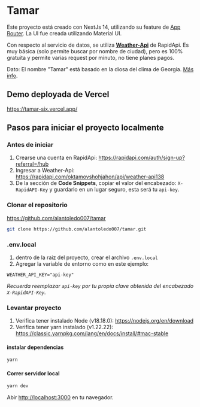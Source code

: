 # Tamar

Este proyecto está creado con NextJs 14, utilizando su feature de [App Router](https://nextjs.org/docs/app). La UI fue creada utilizando Material UI.

Con respecto al servicio de datos, se utiliza **[Weather-Api](https://rapidapi.com/oktamovshohjahon/api/weather-api138/)** de RapidApi. Es muy básica (solo permite buscar por nombre de ciudad), pero es 100% gratuita y permite varias request por minuto, no tiene planes pagos.

Dato: El nombre "Tamar" está basado en la diosa del clima de Georgia. [Más info](https://es.wikipedia.org/wiki/Tamara_de_Georgia).

## Demo deployada de Vercel

https://tamar-six.vercel.app/

## Pasos para iniciar el proyecto localmente

### Antes de iniciar

1. Crearse una cuenta en RapidApi: https://rapidapi.com/auth/sign-up?referral=/hub
2. Ingresar a Weather-Api: https://rapidapi.com/oktamovshohjahon/api/weather-api138
3. De la sección de **Code Snippets**, copiar el valor del encabezado: `X-RapidAPI-Key` y guardarlo en un lugar seguro, esta será tu `api-key`.

### Clonar el repositorio

https://github.com/alantoledo007/tamar

```bash
git clone https://github.com/alantoledo007/tamar.git
```

### .env.local

1. dentro de la raiz del proyecto, crear el archivo `.env.local`
2. Agregar la variable de entorno como en este ejemplo:

```properties
WEATHER_API_KEY="api-key"
```

_Recuerda reemplazar `api-key` por tu propia clave obtenida del encabezado `X-RapidAPI-Key`._

### Levantar proyecto

1. Verifica tener instalado Node (v18.18.0): https://nodejs.org/en/download
2. Verifica tener yarn instalado (v1.22.22): https://classic.yarnpkg.com/lang/en/docs/install/#mac-stable

#### instalar dependencias

```bash
yarn
```

#### Correr servidor local

```bash
yarn dev
```

Abir [http://localhost:3000](http://localhost:3000) en tu navegador.
